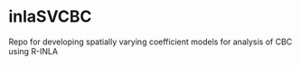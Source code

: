 # inlaSVCBC
Repo for developing spatially varying coefficient models for analysis of CBC using R-INLA
